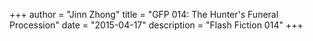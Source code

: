 +++
author = "Jinn Zhong"
title = "GFP 014: The Hunter's Funeral Procession"
date = "2015-04-17"
description = "Flash Fiction 014"
+++
